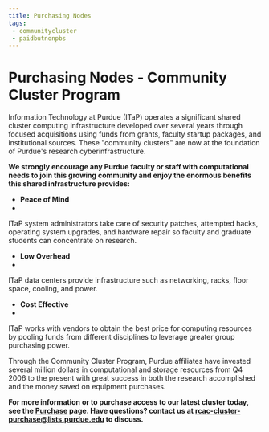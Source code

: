 ```yaml
---
title: Purchasing Nodes
tags:
 - communitycluster
 - paidbutnonpbs
---
```


# Purchasing Nodes - Community Cluster Program

Information Technology at Purdue (ITaP) operates a significant shared cluster computing infrastructure developed over several years through focused acquisitions using funds from grants, faculty startup packages, and institutional sources.  These "community clusters" are now at the foundation of Purdue's research cyberinfrastructure.

**We strongly encourage any Purdue faculty or staff with computational needs to join this growing community and enjoy the enormous benefits this shared infrastructure provides:**

* **Peace of Mind**
* 
 ITaP system administrators take care of security patches, attempted hacks, operating system upgrades, and hardware repair so faculty and graduate students can concentrate on research.
* **Low Overhead**
* 
 ITaP data centers provide infrastructure such as networking, racks, floor space, cooling, and power.
* **Cost Effective**
* 
 ITaP works with vendors to obtain the best price for computing resources by pooling funds from different disciplines to leverage greater group purchasing power.

Through the Community Cluster Program, Purdue affiliates have invested several million dollars in computational and storage resources from Q4 2006 to the present with great success in both the research accomplished and the money saved on equipment purchases.

**For more information or to purchase access to our latest cluster today, see the [Purchase](/purchase/) page. Have questions? contact us at <rcac-cluster-purchase@lists.purdue.edu> to discuss.**
